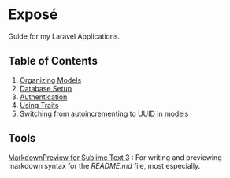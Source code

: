 # Exposé
Guide for my Laravel Applications.

## Table of Contents
1. [Organizing Models](https://github.com/Lavendar77/Expose/tree/organizing-models)
2. [Database Setup](https://github.com/Lavendar77/Expose/tree/database-setup)
3. [Authentication](https://github.com/Lavendar77/Expose/tree/authentication-setup)
4. [Using Traits](https://github.com/Lavendar77/Expose/tree/laravel-traits)
4. [Switching from autoincrementing to UUID in models](https://github.com/Lavendar77/Expose/tree/eloquent-uuid)

## Tools
[MarkdownPreview for Sublime Text 3](https://facelessuser.github.io/MarkdownPreview/) 
: For writing and previewing markdown syntax for the *README.md* file, most especially.
